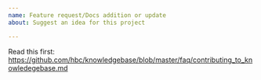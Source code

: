 ```yaml
---
name: Feature request/Docs addition or update
about: Suggest an idea for this project

---
```


Read this first: https://github.com/hbc/knowledgebase/blob/master/faq/contributing_to_knowledegebase.md
